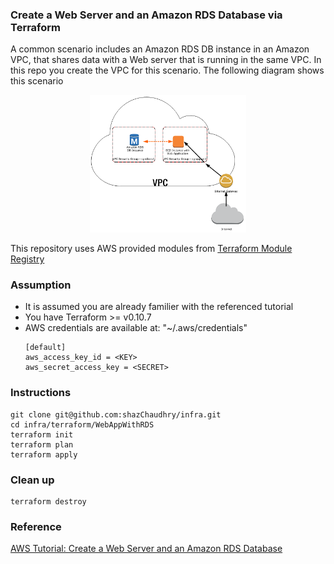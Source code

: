 ### Create a Web Server and an Amazon RDS Database via Terraform

A common scenario includes an Amazon RDS DB instance in an Amazon VPC, that shares data with a Web server that is running in the same VPC. In this repo you create the VPC for this scenario. The following diagram shows this scenario

<p align="center">
  <img src="../pics/con-VPC-sec-grp.png" alt="Amazon RDS DB Instance" style="width: 250px;"/>
</p>

This repository uses AWS provided modules from [Terraform Module Registry](https://registry.terraform.io/)

### Assumption
- It is assumed you are already familier with the <a name="Reference">referenced</a> tutorial
- You have Terraform >= v0.10.7
- AWS credentials are available at: "~/.aws/credentials"
    ```
    [default]
    aws_access_key_id = <KEY>
    aws_secret_access_key = <SECRET>
    ```

### Instructions
```
git clone git@github.com:shazChaudhry/infra.git
cd infra/terraform/WebAppWithRDS
terraform init
terraform plan
terraform apply
```

### Clean up
```
terraform destroy
```

### Reference
[AWS Tutorial: Create a Web Server and an Amazon RDS Database](http://docs.aws.amazon.com/AmazonRDS/latest/UserGuide/CHAP_Tutorials.html)

